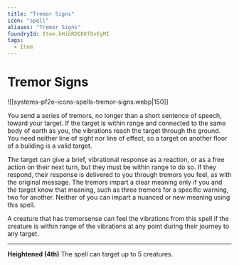 ```yaml
---
title: "Tremor Signs"
icon: "spell"
aliases: "Tremor Signs"
foundryId: Item.kHibRDQEKfOvEyMI
tags:
  - Item
---
```


# Tremor Signs
![[systems-pf2e-icons-spells-tremor-signs.webp|150]]

You send a series of tremors, no longer than a short sentence of speech, toward your target. If the target is within range and connected to the same body of earth as you, the vibrations reach the target through the ground. You need neither line of sight nor line of effect, so a target on another floor of a building is a valid target.

The target can give a brief, vibrational response as a reaction, or as a free action on their next turn, but they must be within range to do so. If they respond, their response is delivered to you through tremors you feel, as with the original message. The tremors impart a clear meaning only if you and the target know that meaning, such as three tremors for a specific warning, two for another. Neither of you can impart a nuanced or new meaning using this spell.

A creature that has tremorsense can feel the vibrations from this spell if the creature is within range of the vibrations at any point during their journey to any target.

* * *

**Heightened (4th)** The spell can target up to 5 creatures.
